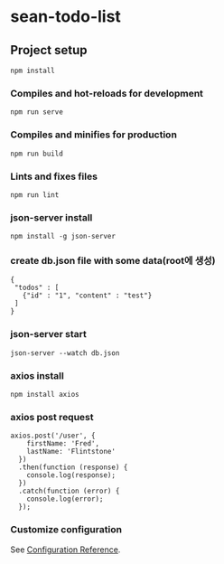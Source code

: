 # sean-todo-list

## Project setup
```
npm install
```

### Compiles and hot-reloads for development
```
npm run serve
```

### Compiles and minifies for production
```
npm run build
```

### Lints and fixes files
```
npm run lint
```
### json-server install
```
npm install -g json-server
```
### create db.json file with some data(root에 생성)
```
{
 "todos" : [
   {"id" : "1", "content" : "test"}
 ]
}
```

### json-server start
```
json-server --watch db.json
```

### axios install
```
npm install axios
```

### axios post request
```
axios.post('/user', {
    firstName: 'Fred',
    lastName: 'Flintstone'
  })
  .then(function (response) {
    console.log(response);
  })
  .catch(function (error) {
    console.log(error);
  });
```

### Customize configuration
See [Configuration Reference](https://cli.vuejs.org/config/).
